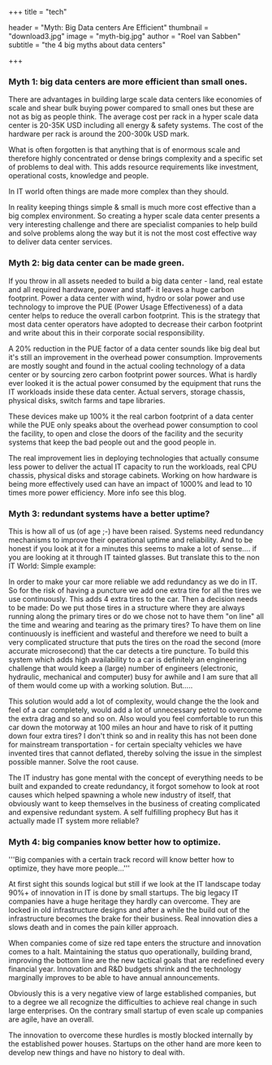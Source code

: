 +++
title = "tech"

header = "Myth: Big Data centers Are Efficient"
thumbnail = "download3.jpg"
image = "myth-big.jpg"
author = "Roel van Sabben"
subtitle = "the 4 big myths about data centers"

+++

### Myth 1: big data centers are more efficient than small ones.

There are advantages in building large scale data centers like economies of scale and shear bulk buying power compared to small ones but these are not as big as people think. The average cost per rack in a hyper scale data center is 20-35K USD including all energy &amp; safety systems. The cost of the hardware per rack is around the 200-300k USD mark.

What is often forgotten is that anything that is of enormous scale and therefore highly concentrated or dense brings complexity and a specific set of problems to deal with. This adds resource requirements like investment, operational costs, knowledge and people.

In IT world often things are made more complex than they should.

In reality keeping things simple &amp; small is much more cost effective than a big complex environment. So creating a hyper scale data center presents a very interesting challenge and there are specialist companies to help build and solve problems along the way but it is not the most cost effective way to deliver data center services.

### Myth 2: big data center can be made green.

If you throw in all assets needed to build a big data center - land, real estate and all required hardware, power and staff- it leaves a huge carbon footprint. Power a data center with wind, hydro or solar power and use technology to improve the PUE (Power Usage Effectiveness) of a data center helps to reduce the overall carbon footprint. This is the strategy that most data center operators have adopted to decrease their carbon footprint and write about this in their corporate social responsibility.

A 20% reduction in the PUE factor of a data center sounds like big deal but it's still an improvement in the overhead power consumption. Improvements are mostly sought and found in the actual cooling technology of a data center or by sourcing zero carbon footprint power sources. What is hardly ever looked it is the actual power consumed by the equipment that runs the IT workloads inside these data center. Actual servers, storage chassis, physical disks, switch farms and tape libraries.

These devices make up 100% it the real carbon footprint of a data center while the PUE only speaks about the overhead power consumption to cool the facility, to open and close the doors of the facility and the security systems that keep the bad people out and the good people in.

The real improvement lies in deploying technologies that actually consume less power to deliver the actual IT capacity to run the workloads, real CPU chassis, physical disks and storage cabinets. Working on how hardware is being more effectively used can have an impact of 1000% and lead to 10 times more power efficiency. More info see this blog.

### Myth 3: redundant systems have a better uptime?

This is how all of us (of age ;-) have been raised. Systems need redundancy mechanisms to improve their operational uptime and reliability. And to be honest if you look at it for a minutes this seems to make a lot of sense…. if you are looking at it through IT tainted glasses. But translate this to the non IT World: Simple example:

In order to make your car more reliable we add redundancy as we do in IT. So for the risk of having a puncture we add one extra tire for all the tires we use continuously. This adds 4 extra tires to the car. Then a decision needs to be made: Do we put those tires in a structure where they are always running along the primary tires or do we chose not to have them "on line" all the time and wearing and tearing as the primary tires? To have them on line continuously is inefficient and wasteful and therefore we need to built a very complicated structure that puts the tires on the road the second (more accurate microsecond) that the car detects a tire puncture. To build this system which adds high availability to a car is definitely an engineering challenge that would keep a (large) number of engineers (electronic, hydraulic, mechanical and computer) busy for awhile and I am sure that all of them would come up with a working solution. But…..

This solution would add a lot of complexity, would change the the look and feel of a car completely, would add a lot of unnecessary petrol to overcome the extra drag and so and so on. Also would you feel comfortable to run this car down the motorway at 100 miles an hour and have to risk of it putting down four extra tires? I don't think so and in reality this has not been done for mainstream transportation - for certain specialty vehicles we have invented tires that cannot deflated, thereby solving the issue in the simplest possible manner. Solve the root cause.

The IT industry has gone mental with the concept of everything needs to be built and expanded to create redundancy, it forgot somehow to look  at root causes which helped spawning a whole new industry of itself, that obviously want to keep themselves in the business of creating complicated and expensive redundant system. A self fulfilling prophecy But has it actually made IT system more reliable?

### Myth 4: big companies know better how to optimize.

'''Big companies with a certain track record will know better how to optimize, they have more people…'''

At first sight this sounds logical but still if we look at the IT landscape today 90%+ of innovation in IT is done by small startups. The big legacy IT companies have a huge heritage they hardly can overcome. They are locked in old infrastructure designs and after a while the build out of the infrastructure becomes the brake for their business. Real innovation dies a slows death and in comes the pain killer approach.

When companies come of size red tape enters the structure and innovation comes to a halt. Maintaining the status quo operationally, building brand, improving the bottom line are the new tactical goals that are redefined every financial year. Innovation and R&amp;D budgets shrink and the technology marginally improves to be able to have annual announcements.

Obviously this is a very negative view of large established companies, but to a degree we all recognize the difficulties to achieve real change in such large enterprises. On the contrary small startup of even scale up companies are agile, have an overall.

The innovation to overcome these hurdles is mostly blocked internally by the established power houses. Startups on the other hand are more keen to develop new things and have no history to deal with.
